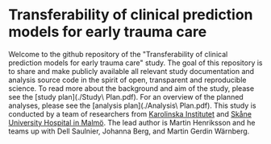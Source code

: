 # Transferability of clinical prediction models for early trauma care
Welcome to the github repository of the "Transferability of clinical prediction
models for early trauma care" study. The goal of this repository is to share and
make publicly available all relevant study documentation and analysis source
code in the spirit of open, transparent and reproducible science. To read more
about the background and aim of the study, please see
the [study plan](./Study\ Plan.pdf). For an overview of the planned analyses,
please see the [analysis plan](./Analysis\ Plan.pdf). This study is conducted by
a team of researchers from [Karolinska Institutet](https://www.ki.se)
and
[Skåne University Hospital in Malmö](https://vard.skane.se/en/skane-university-hospital/). The
lead author is Martin Henriksson and he teams up with Dell Saulnier, Johanna
Berg, and Martin Gerdin Wärnberg.

